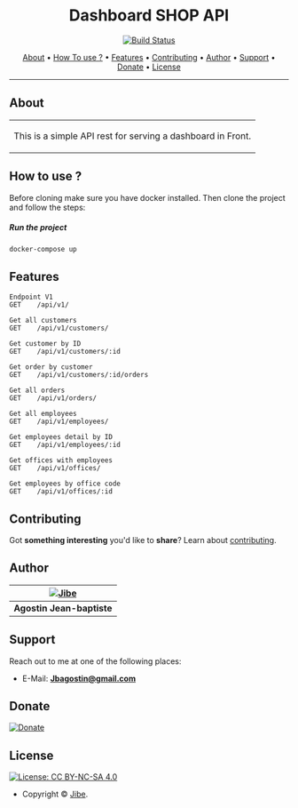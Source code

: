 <h1 align="center">Dashboard SHOP API</h1>


<p align="center">
    <a href="https://travis-ci.org/schollz/croc"><img
    src="https://img.shields.io/travis/schollz/croc.svg?style=flat-square" alt="Build
    Status"></a> 
</p>
      
<p align="center">
  <a href="#about">About</a> •
  <a href="#lipsum2">How To use ?</a> •
  <a href="#features">Features</a> •
  <a href="#contributing">Contributing</a> •
  <a href="#author">Author</a> •
  <a href="#support">Support</a> •
  <a href="#donate">Donate</a> •
  <a href="#license">License</a>
</p>

---

## About

<table>
<tr>
<td>
  
  This is a simple API rest for serving a dashboard in Front. 
  
</td>
</tr>
</table>

## How to use ?

Before cloning make sure you have docker installed. Then clone the project and follow the steps:

##### Run the project

```bash
docker-compose up
```


## Features

```http request
Endpoint V1
GET    /api/v1/
```
```http request
Get all customers
GET    /api/v1/customers/
```

```http request
Get customer by ID
GET    /api/v1/customers/:id 
```

```http request
Get order by customer
GET    /api/v1/customers/:id/orders 
```

```http request
Get all orders
GET    /api/v1/orders/              
```

```http request
Get all employees
GET    /api/v1/employees/           
```

```http request
Get employees detail by ID
GET    /api/v1/employees/:id        
```

```http request
Get offices with employees
GET    /api/v1/offices/             
```

```http request
Get employees by office code
GET    /api/v1/offices/:id
```

## Contributing

Got **something interesting** you'd like to **share**? Learn about [contributing]().

## Author

| [![Jibe](https://i.kym-cdn.com/photos/images/newsfeed/001/196/011/332.jpg)](https://www.linkedin.com/in/jbagostin/) 	|
|:---------------------------------------------------------------------------------------------------------:	|
|                                            **Agostin Jean-baptiste**                                            	|

## Support

Reach out to me at one of the following places:

- E-Mail: **Jbagostin@gmail.com**

## Donate

[![Donate](https://img.shields.io/badge/Donate-PayPal-blue.svg)](YOUR_EMAIL_CODE)

## License

[![License: CC BY-NC-SA 4.0](https://img.shields.io/badge/License-MIT-orange.svg?style=flat-square)](https://creativecommons.org/licenses/by-nc-sa/4.0/)

- Copyright © [Jibe]().